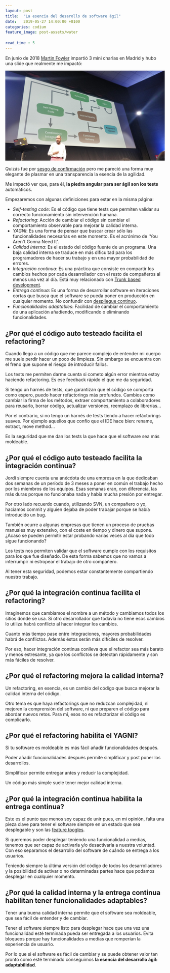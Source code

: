 ```yaml
---
layout: post
title:  "La esencia del desarollo de software ágil"
date:   2019-05-27 14:00:00 +0100
categories: codium
feature_image: post-assets/water

read_time : 5
---
```

 
En junio de 2018 [Martin Fowler](https://twitter.com/martinfowler) impartió 3 mini charlas en Madrid y hubo una slide que realmente me impactó:
 
![Responsive features slide](img/post-assets/martin-fowler.jpg)

Quizás fue por [sesgo de confirmación](https://es.wikipedia.org/wiki/Sesgo_de_confirmaci%C3%B3n) pero me pareció una forma muy elegante de plasmar en una transparencia la esencia de la agilidad.

Me impactó ver que, para él, **la piedra angular para ser ágil son los tests** automáticos.

Empezaremos con algunas definiciones para estar en la misma página:

- _Self-testing code_: Es el código que tiene tests que permiten validar su correcto funcionamiento sin intervención humana.
- _Refactoring_: Acción de cambiar el código sin cambiar el comportamiento observable para mejorar la calidad interna.
- _YAGNI_: Es una forma de pensar que buscar crear sólo las funcionalidades necesarias en este momento. Es el acrónimo de 'You Aren't Gonna Need It'. 
- _Calidad interna_: Es el estado del código fuente de un programa. Una baja calidad interna se traduce en más dificultad para los programadores de hacer su trabajo y en una mayor probabilidad de errores.
- _Integración continua_: Es una práctica que consiste en compartir los cambios hechos por cada desarrollador con el resto de compañeros al menos una vez al día. Está muy relacionado con [Trunk based development](https://trunkbaseddevelopment.com/).
- _Entrega continua_: Es una forma de desarrollar software en iteraciones cortas que busca que el software se pueda poner en producción en cualquier momento. No confundir con [despliegue continuo](https://en.wikipedia.org/wiki/Continuous_deployment).
- _Funcionalidades adaptables_: Facilidad de cambiar el comportamiento de una aplicación añadiendo, modificando o eliminando funcionalidades.


## ¿Por qué el código auto testeado facilita el refactoring?
Cuando llego a un código que me parece complejo de entender mi cuerpo me suele perdir hacer un poco de limpieza. Sin embargo se encuentra con el freno que supone el riesgo de introducir fallos.

Los tests me permiten darme cuenta si cometo algún error mientras estoy haciendo refactoring. Es ese feedback rápido el que me da seguridad. 

Si tengo un harnés de tests, que garantizan que el código se comporta como espero, puedo hacer refáctorings más profundos. Cambios como cambiar la firma de los métodos, extraer comportamiento a colaboradores para reusarlo, borrar código, actualizar versiones, reemplazo de librerías...

Por el contrario, si no tengo un harnés de tests tiendo a hacer refáctorings suaves. Por ejemplo aquellos que confío que el IDE hace bien: rename, extract, move method...

Es la seguridad que me dan los tests la que hace que el software sea más moldeable.

## ¿Por qué el código auto testeado facilita la integración continua?
Jordi siempre cuenta una anécdota de una empresa en la que dedicaban dos semanas de un período de 3 meses a poner en común el trabajo hecho por los miembros de los equipos. Esas semanas eran, con diferencia, las más duras porque no funcionaba nada y había mucha presión por entregar.

Por otro lado recuerdo cuando, utilizando SVN, un compañero o yo, hacíamos commit y alguien dejaba de poder trabajar porque se había introducido un bug.

También ocurre a algunas empresas que tienen un proceso de pruebas manuales muy extensivo, con el coste en tiempo y dinero que supone. ¿Acaso se pueden permitir estar probando varias veces al día que todo sigue funcionando?

Los tests nos permiten validar que el software cumple con los requisitos para los que fue diseñado. De esta forma sabemos que no vamos a interrumpir ni estropear el trabajo de otro compañero.

Al tener esta seguridad, podemos estar constantemente compartiendo nuestro trabajo.

## ¿Por qué la integración continua facilita el refactoring?
Imaginemos que cambiamos el nombre a un método y cambiamos todos los sitios donde se usa. Si otro desarrollador que todavía no tiene esos cambios lo utiliza habrá conflicto al hacer integrar los cambios.

Cuanto más tiempo pase entre integraciones, mayores probabilidades habrá de conflictos. Además éstos serán más difíciles de resolver.

Por eso, hacer integración continua conlleva que el refactor sea más barato y menos estresante, ya que los conflictos se detectan rápidamente y son más fáciles de resolver.

## ¿Por qué el refactoring mejora la calidad interna?
Un refactoring, en esencia, es un cambio del código que busca mejorar la calidad interna del código.

Otro tema es que haya refáctorings que no reduzcan complejidad, ni mejoren la comprensión del software, ni que preparen el código para abordar nuevos retos. Para mí, esos no es refactorizar el código es complicarlo.

## ¿Por qué el refactoring habilita el YAGNI?
Si tu software es moldeable es más fácil añadir funcionalidades después.

Poder añadir funcionalidades después permite simplificar y post poner los desarrollos.

Simplificar permite entregar antes y reducir la complejidad.

Un código más simple suele tener mejor calidad interna.

## ¿Por qué la integración continua habilita la entrega continua?
Este es el punto que menos soy capaz de unir pues, en mi opinión, falta una pieza clave para tener el software siempre en un estado que sea desplegable y son las [feature toogles](https://martinfowler.com/articles/feature-toggles.html).

Si queremos poder desplegar teniendo una funcionalidad a medias, tenemos que ser capaz de activarla y/o desactivarla a nuestra voluntad. Con eso separamos el desarrollo del software de cuándo se entrega a los usuarios.

Teniendo siempre la última versión del código de todos los desarrolladores y la posibilidad de activar o no determinadas partes hace que podamos desplegar en cualquier momento.

## ¿Por qué la calidad interna y la entrega continua habilitan tener funcionalidades adaptables?
Tener una buena calidad interna permite que el software sea moldeable, que sea fácil de entender y de cambiar.

Tener el software siempre listo para desplegar hace que una vez una funcionalidad esté terminada pueda ser entregada a los usuarios. Evita bloqueos porque hay funcionalidades a medias que romperían la experiencia de usuario.

Por lo que si el software es fácil de cambiar y se puede obtener valor tan pronto como esté terminado conseguimos **la esencia del desarrollo ágil: adaptabilidad**.
